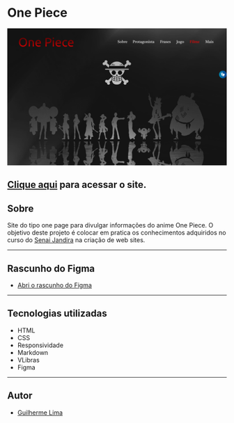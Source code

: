 # One Piece

![](./img/desktop.png)


[Clique aqui](https://guilima005.github.io/site-one-piece/) para acessar o site.
---
## Sobre
Site do tipo one page para divulgar informações do anime One Piece.
O objetivo deste projeto é colocar em pratica os conhecimentos adquiridos no curso do [Senai Jandira](https://jandira.sp.senai.br/) na criação de web sites.

---
## Rascunho do Figma
- [Abri o rascunho do Figma](https://www.figma.com/file/nAviZDWVXytTMvjIP5twIL/One-Piece?node-id=0%3A1&t=xL3QXPEYY7oRC6lm-0)
---

## Tecnologias utilizadas
- HTML
- CSS
- Responsividade
- Markdown
- VLibras
- Figma
---
## Autor
- [Guilherme Lima](https://github.com/GuiLima005)
